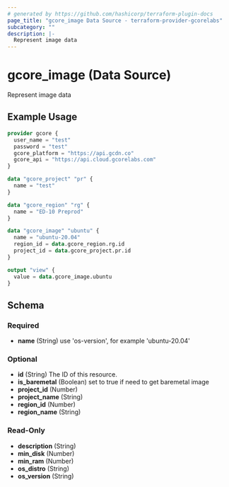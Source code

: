 ```yaml
---
# generated by https://github.com/hashicorp/terraform-plugin-docs
page_title: "gcore_image Data Source - terraform-provider-gcorelabs"
subcategory: ""
description: |-
  Represent image data
---
```


# gcore_image (Data Source)

Represent image data

## Example Usage

```terraform
provider gcore {
  user_name = "test"
  password = "test"
  gcore_platform = "https://api.gcdn.co"
  gcore_api = "https://api.cloud.gcorelabs.com"
}

data "gcore_project" "pr" {
  name = "test"
}

data "gcore_region" "rg" {
  name = "ED-10 Preprod"
}

data "gcore_image" "ubuntu" {
  name = "ubuntu-20.04"
  region_id = data.gcore_region.rg.id
  project_id = data.gcore_project.pr.id
}

output "view" {
  value = data.gcore_image.ubuntu
}
```

<!-- schema generated by tfplugindocs -->
## Schema

### Required

- **name** (String) use 'os-version', for example 'ubuntu-20.04'

### Optional

- **id** (String) The ID of this resource.
- **is_baremetal** (Boolean) set to true if need to get baremetal image
- **project_id** (Number)
- **project_name** (String)
- **region_id** (Number)
- **region_name** (String)

### Read-Only

- **description** (String)
- **min_disk** (Number)
- **min_ram** (Number)
- **os_distro** (String)
- **os_version** (String)


